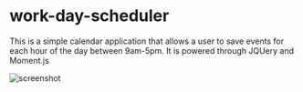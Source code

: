 # work-day-scheduler
This is a simple calendar application that allows a user to save events for each hour of the day between 9am-5pm. It is powered through JQUery and Moment.js 

![screenshot](https://user-images.githubusercontent.com/75134048/111944898-44e11680-8a9e-11eb-9a36-24a60643d896.PNG)